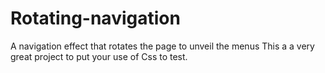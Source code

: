 # Rotating-navigation
A navigation effect that rotates the page to unveil the menus
This a a very great project to put your use of Css to test.
